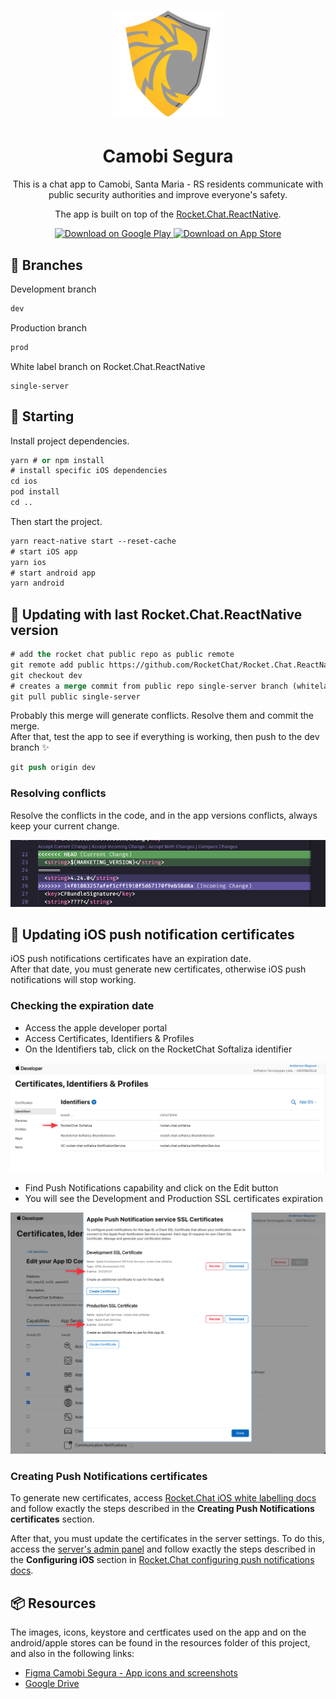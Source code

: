 <h1 align="center">
  <img alt="Camobi Segura" height="170" title="Camobi Segura" src="resources/android/icon/icon.png" />
</h1>

<h1 align="center">
  Camobi Segura
</h1>

<p align="center">This is a chat app to Camobi, Santa Maria - RS residents communicate with public security authorities and improve everyone's safety.</p>
<p align="center">The app is built on top of the <a href="https://github.com/RocketChat/Rocket.Chat.ReactNative">Rocket.Chat.ReactNative</a>.</p>

<p align="center">
  <a href="https://play.google.com/store/apps/details?id=rocket.chat.softaliza">
    <img alt="Download on Google Play" src="https://play.google.com/intl/en_us/badges/images/badge_new.png" height=43>
  </a>
  <a href="https://apps.apple.com/br/app/camobi-segura/id1515168312">
    <img alt="Download on App Store" src="https://user-images.githubusercontent.com/7317008/43209852-4ca39622-904b-11e8-8ce1-cdc3aee76ae9.png" height=43>
  </a>
</p>

## 🔀 Branches

Development branch
```cl
dev
```
Production branch
```cl
prod
```
White label branch on Rocket.Chat.ReactNative
```
single-server
```

## 🎉 Starting

Install project dependencies.

```cl
yarn # or npm install
# install specific iOS dependencies
cd ios
pod install 
cd ..
```

Then start the project.

```cl
yarn react-native start --reset-cache
# start iOS app
yarn ios 
# start android app
yarn android 
```

## 🚀  Updating with last Rocket.Chat.ReactNative version

```cl
# add the rocket chat public repo as public remote
git remote add public https://github.com/RocketChat/Rocket.Chat.ReactNative.git 
git checkout dev
# creates a merge commit from public repo single-server branch (whitelabel branch)
git pull public single-server
```

Probably this merge will generate conflicts. Resolve them and commit the merge. <br /> 
After that, test the app to see if everything is working, then push to the dev branch ✨

```cl
git push origin dev
```

### Resolving conflicts

Resolve the conflicts in the code, and in the app versions conflicts, always keep your current change.

<img alt="Version conflicts" src=".github/version-conflicts.png" />

## 📝 Updating iOS push notification certificates

iOS push notifications certificates have an expiration date. <br /> 
After that date, you must generate new certificates, otherwise iOS push notifications will stop working.

### Checking the expiration date

- Access the apple developer portal
- Access Certificates, Identifiers & Profiles
- On the Identifiers tab, click on the RocketChat Softaliza identifier

<img alt="Apple identifiers" src=".github/apple-identifiers.png" />

- Find Push Notifications capability and click on the Edit button
- You will see the Development and Production SSL certificates expiration

<img alt="Apple certificates expiration" src=".github/apple-certificates-expiration.png" />

### Creating Push Notifications certificates

To generate new certificates, access [Rocket.Chat iOS white labelling docs](https://developer.rocket.chat/mobile-app/mobile-app-white-labelling/ios-app-white-labelling) and follow exactly the steps described in the **Creating Push Notifications certificates** section.

After that, you must update the certificates in the server settings. To do this, access the [server's admin panel](https://chat.camobisegura.com.br/admin/Push) and follow exactly the steps described in the **Configuring iOS** section in [Rocket.Chat configuring push notifications docs](https://developer.rocket.chat/mobile-app/mobile-app-white-labelling/configuring-push-notifications).

## 📦 Resources

The images, icons, keystore and certficates used on the app and on the android/apple stores can be found in the resources folder of this project, and also in the following links: </br>

- [Figma Camobi Segura - App icons and screenshots](https://www.figma.com/file/7bczH8xrL08V32YAaZsmks/Camobi-Segura---App-icons-and-screenshots?node-id=0%3A1) 
- [Google Drive](https://drive.google.com/drive/folders/1qbFNq_USaLRpBQN4LWOXYHgwK0xOBU1-)